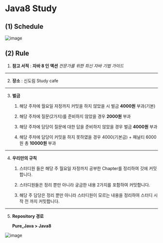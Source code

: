 # **Java8 Study**



## (1) Schedule

![image](https://user-images.githubusercontent.com/33277588/64528322-26e01500-d343-11e9-8b7e-bff989fe19bd.png)

## (2) Rule

1. **참고 서적** :  **자바 8 인 액션** *전문가를 위한 최신 자바 기법 가이드*

------



2. **장소** : 신도림 Study cafe

------



3. **벌금**

   1. 해당 주차에 월요일 자정까지 커밋을 하지 않았을 시 벌금 **4000원** 부과(기본)

   2. 해당 주차에 질문(2가지)를 준비하지 않았을 경우 **2000원** 부과

   3. 해당 주차에 담당이 질문에 대한 답을 준비하지 않았을 경우 벌금 **4000원** 부과

   4. 해당 주차에 담당이 커밋을 하지 못하였을 경우 4000(기본금) + 패널티 6000원 총 **10000원** 부과


------



4. **우리만의 규칙**

   1. 스터디원 들은 해당 주 월요일 자정까지 공부한 Chapter를 정리하여 깃에 커밋합니다.

   2. 스터디원들은 정리 뿐만 아니라 궁금한 내용 2가지를 포함하여 커밋합니다.

   3. 해당 주 담당은 정리 뿐만 아니라 스터디원이 모르는 내용을 정리하여 스터디 시작 전 까지 커밋합니다. 


------



5. **Repository 경로**

   **Pure_Java > Java8**

![image](https://user-images.githubusercontent.com/33277588/64529260-73c4eb00-d345-11e9-9163-82c500b69fc9.png)

